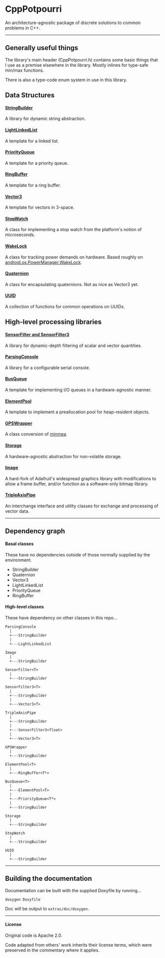 # CppPotpourri

An architecture-agnostic package of discrete solutions to common problems in C++.

----------------------

## Generally useful things

The library's main header (CppPotpourri.h) contains some basic things that I use as a premise
elsewhere in the library. Mostly inlines for type-safe min/max functions.

There is also a type-code enum system in use in this library.


## Data Structures

#### [StringBuilder](extras/doc/StringBuilder.md)

A library for dynamic string abstraction.

#### [LightLinkedList](extras/doc/LightLinkedList.md)

A template for a linked list.

#### [PriorityQueue](extras/doc/PriorityQueue.md)

A template for a priority queue.

#### [RingBuffer](extras/doc/RingBuffer.md)

A template for a ring buffer.

#### [Vector3](extras/doc/Vector3.md)

A template for vectors in 3-space.

#### [StopWatch](extras/doc/StopWatch.md)

A class for implementing a stop watch from the platform's notion of microseconds.

#### [WakeLock](extras/doc/WakeLock.md)

A class for tracking power demands on hardware. Based roughly on [android.os.PowerManager.WakeLock](https://developer.android.com/reference/kotlin/android/os/PowerManager.WakeLock).

#### [Quaternion](extras/doc/Quaternion.md)

A class for encapsulating quaternions. Not as nice as Vector3 yet.

#### [UUID](extras/doc/UUID.md)

A collection of functions for common operations on UUIDs.

## High-level processing libraries

#### [SensorFilter and SensorFilter3](extras/doc/SensorFilter.md)

A library for dynamic-depth filtering of scalar and vector quantities.

#### [ParsingConsole](extras/doc/ParsingConsole.md)

A library for a configurable serial console.

#### [BusQueue](extras/doc/BusQueue.md)

A template for implementing I/O queues in a hardware-agnostic manner.

#### [ElementPool](extras/doc/ElementPool.md)

A template to implement a preallocation pool for heap-resident objects.

#### [GPSWrapper](extras/doc/GPSWrapper.md)

A class conversion of [minmea](https://github.com/cloudyourcar/minmea).

#### [Storage](extras/doc/Storage.md)

A hardware-agnostic abstraction for non-volatile storage.

#### [Image](extras/doc/Image.md)

A hard-fork of Adafruit's widespread graphics library with modifications to
allow a frame buffer, and/or function as a software-only bitmap library.

#### [TripleAxisPipe](extras/doc/TripleAxisPipe.md)

An interchange interface and utility classes for exchange and processing of vector data.

----------------------

## Dependency graph

#### Basal classes

These have no dependencies outside of those normally supplied by the environment.

  * StringBuilder
  * Quaternion
  * Vector3<T>
  * LightLinkedList<T>
  * PriorityQueue<T>
  * RingBuffer<T>

#### High-level classes

These have dependency on other classes in this repo...

    ParsingConsole
      |
      +---StringBuilder
      |
      +---LightLinkedList

    Image
      |
      +---StringBuilder

    SensorFilter<T>
      |
      +---StringBuilder

    SensorFilter3<T>
      |
      +---StringBuilder
      |
      +---Vector3<T>

    TripleAxisPipe
      |
      +---StringBuilder
      |
      +---SensorFilter3<float>
      |
      +---Vector3<T>

    GPSWrapper
      |
      +---StringBuilder

    ElementPool<T>
      |
      +---RingBuffer<T*>

    BusQueue<T>
      |
      +---ElementPool<T>
      |
      +---PriorityQueue<T*>
      |
      +---StringBuilder

    Storage
      |
      +---StringBuilder

    StopWatch
      |
      +---StringBuilder

    UUID
      |
      +---StringBuilder

----------------------

## Building the documentation

Documentation can be built with the supplied Doxyfile by running...

    doxygen Doxyfile

Doc will be output to `extras/doc/doxygen`.

----------------------

#### License

Original code is Apache 2.0.

Code adapted from others' work inherits their license terms, which were preserved in the commentary where it applies.
